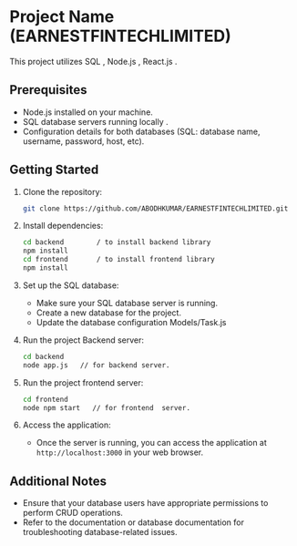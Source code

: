 # Project Name (EARNESTFINTECHLIMITED)

This project utilizes  SQL , Node.js , React.js .

## Prerequisites

- Node.js installed on your machine.
- SQL  database servers running locally .
- Configuration details for both databases (SQL: database name, username, password, host, etc).

## Getting Started

1. Clone the repository:

   ```bash
   git clone https://github.com/ABODHKUMAR/EARNESTFINTECHLIMITED.git
   ```

2. Install dependencies:

   ```bash
   cd backend        / to install backend library
   npm install
   cd frontend       / to install frontend library
   npm install
   ```

3. Set up the SQL database:
   - Make sure your SQL database server is running.
   - Create a new database for the project.
   - Update the database configuration Models/Task.js

4. Run the project Backend server:

   ```bash
   cd backend
   node app.js   // for backend server.
   ```

5. Run the project frontend server:

   ```bash
   cd frontend 
   node npm start   // for frontend  server.
   ```

6. Access the application:
   - Once the server is running, you can access the application at `http://localhost:3000` in your web browser.

## Additional Notes

- Ensure that your database users have appropriate permissions to perform CRUD operations.
- Refer to the documentation or database documentation for troubleshooting database-related issues.
